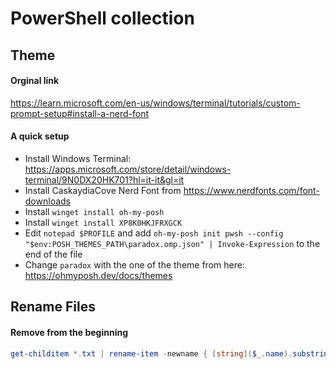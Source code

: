 # PowerShell collection

## Theme

#### Orginal link
https://learn.microsoft.com/en-us/windows/terminal/tutorials/custom-prompt-setup#install-a-nerd-font

#### A quick setup
- Install Windows Terminal: https://apps.microsoft.com/store/detail/windows-terminal/9N0DX20HK701?hl=it-it&gl=it
- Install CaskaydiaCove Nerd Font from https://www.nerdfonts.com/font-downloads
- Install `winget install oh-my-posh`
- Install `winget install XP8K0HKJFRXGCK`
- Edit `notepad $PROFILE` and add `oh-my-posh init pwsh --config "$env:POSH_THEMES_PATH\paradox.omp.json" | Invoke-Expression` to the end of the file
- Change `paradox` with the one of the theme from here: https://ohmyposh.dev/docs/themes

## Rename Files

#### Remove from the beginning
```powershell
get-childitem *.txt | rename-item -newname { [string]($_.name).substring(1) }
```
